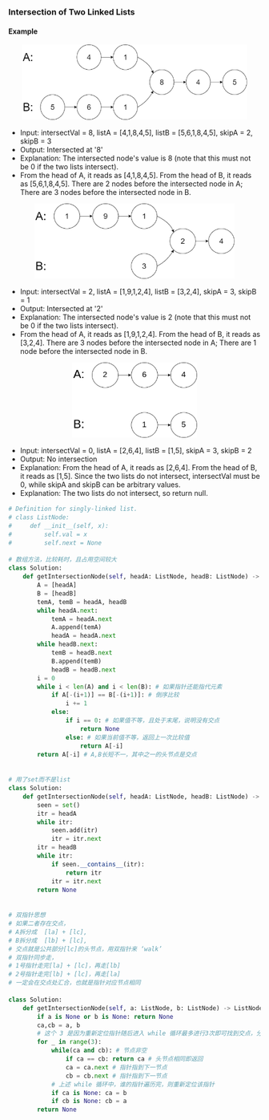 ###  Intersection of Two Linked Lists

#### Example

<div align=center>
<img src="160_example_1_1.png" width="450" height="150" />
</div>

* Input: intersectVal = 8, listA = [4,1,8,4,5], listB = [5,6,1,8,4,5], skipA = 2, skipB = 3
* Output: Intersected at '8'
* Explanation: The intersected node's value is 8 (note that this must not be 0 if the two lists intersect).
* From the head of A, it reads as [4,1,8,4,5]. From the head of B, it reads as [5,6,1,8,4,5]. There are 2 nodes before the intersected node in A; There are 3 nodes before the intersected node in B.

<div align=center>
<img src="160_example_2.png" width="400" height="150" />
</div>

* Input: intersectVal = 2, listA = [1,9,1,2,4], listB = [3,2,4], skipA = 3, skipB = 1
* Output: Intersected at '2'
* Explanation: The intersected node's value is 2 (note that this must not be 0 if the two lists intersect).
* From the head of A, it reads as [1,9,1,2,4]. From the head of B, it reads as [3,2,4]. There are 3 nodes before the intersected node in A; There are 1 node before the intersected node in B.

<div align=center>
<img src="160_example_3.png" width="250" height="150" />
</div>

* Input: intersectVal = 0, listA = [2,6,4], listB = [1,5], skipA = 3, skipB = 2
* Output: No intersection
* Explanation: From the head of A, it reads as [2,6,4]. From the head of B, it reads as [1,5]. Since the two lists do not intersect, intersectVal must be 0, while skipA and skipB can be arbitrary values.
* Explanation: The two lists do not intersect, so return null.

```python
# Definition for singly-linked list.
# class ListNode:
#     def __init__(self, x):
#         self.val = x
#         self.next = None

# 数组方法，比较耗时，且占用空间较大
class Solution:
    def getIntersectionNode(self, headA: ListNode, headB: ListNode) -> ListNode:
        A = [headA]
        B = [headB]
        temA, temB = headA, headB
        while headA.next:
            temA = headA.next
            A.append(temA)
            headA = headA.next
        while headB.next:
            temB = headB.next
            B.append(temB)
            headB = headB.next
        i = 0
        while i < len(A) and i < len(B): # 如果指针还能指代元素
            if A[-(i+1)] == B[-(i+1)]: # 倒序比较
                i += 1
            else:
                if i == 0: # 如果值不等，且处于末尾，说明没有交点
                    return None
                else: # 如果当前值不等，返回上一次比较值
                    return A[-i]
        return A[-i] # A,B长短不一，其中之一的头节点是交点


# 用了set而不是list
class Solution:
    def getIntersectionNode(self, headA: ListNode, headB: ListNode) -> ListNode:
        seen = set()
        itr = headA
        while itr:
            seen.add(itr)
            itr = itr.next
        itr = headB
        while itr:
            if seen.__contains__(itr):
                return itr
            itr = itr.next
        return None


# 双指针思想
# 如果二者存在交点，
# A拆分成  [la] + [lc], 
# B拆分成  [lb] + [lc], 
# 交点就是公共部分[lc]的头节点，用双指针来 ‘walk’
# 双指针同步走，
# 1号指针走完[la] + [lc]，再走[lb]
# 2号指针走完[lb] + [lc]，再走[la]
# 一定会在交点处汇合，也就是指针对应节点相同

class Solution:
    def getIntersectionNode(self, a: ListNode, b: ListNode) -> ListNode:
        if a is None or b is None: return None
        ca,cb = a, b
        # 这个 3 是因为重新定位指针随后进入 while 循环最多进行3次即可找到交点，分别是起始一次，ca重定位一次，cb重定位一次
        for _ in range(3):
            while(ca and cb): # 节点非空
                if ca == cb: return ca # 头节点相同即返回
                ca = ca.next # 指针指到下一节点
                cb = cb.next # 指针指到下一节点
            # 上述 while 循环中，谁的指针遍历完，则重新定位该指针
            if ca is None: ca = b
            if cb is None: cb = a        
        return None
```